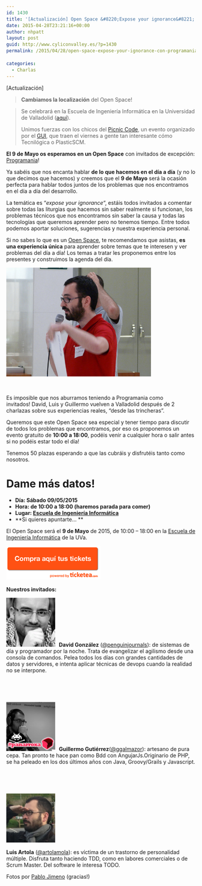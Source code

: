 ```yaml
---
id: 1430
title: '[Actualización] Open Space &#8220;Expose your ignorance&#8221; con Programanía!!!'
date: 2015-04-28T23:21:16+00:00
author: nhpatt
layout: post
guid: http://www.cyliconvalley.es/?p=1430
permalink: /2015/04/28/open-space-expose-your-ignorance-con-programania/

categories:
  - Charlas
---
```

[Actualización]

> **Cambiamos la localización** del Open Space!
  
> Se celebrará en la Escuela de Ingeniería Informática en la Universidad de Valladolid ([aquí](https://www.google.es/maps/place/Universidad+De+Valladolid+-+Escuela+de+Ingenier%C3%ADa+Inform%C3%A1tica/@41.662717,-4.705367,17z/data=!4m2!3m1!1s0x0000000000000000:0xaab6e3ec16643ed1?hl=en)).
> 
> Unimos fuerzas con los chicos del [Picnic Code](http://www.picniccode.es/), un evento organizado por el [GUI](http://www.gui.uva.es/), que traen el viernes a gente tan interesante cómo Tecnilógica o PlasticSCM.

**El 9 de Mayo os esperamos en un Open Space** con invitados de excepción: [Programania](http://www.programania.net/)!

Ya sabéis que nos encanta hablar **de lo que hacemos en el día a día** (y no lo que decimos que hacemos) y creemos que el **9 de Mayo** será la ocasión perfecta para hablar todos juntos de los problemas que nos encontramos en el día a día del desarrollo.

La temática es &#8220;_expose your ignorance_&#8220;, estáis todos invitados a comentar sobre todas las liturgias que hacemos sin saber realmente si funcionan, los problemas técnicos que nos encontramos sin saber la causa y todas las tecnologías que queremos aprender pero no tenemos tiempo. Entre todos podemos aportar soluciones, sugerencias y nuestra experiencia personal.

Si no sabes lo que es un [Open Space](http://en.wikipedia.org/wiki/Open_Space_Technology), te recomendamos que asistas, **es una experiencia única** para aprender sobre temas que te interesen y ver problemas del día a día! Los temas a tratar les proponemos entre los presentes y construimos la agenda del día.

[<img class="  wp-image-1515 alignright" src="/assets/2015/04/7446440750_87fd90fd55_z.jpg" alt="7446440750_87fd90fd55_z" width="385" height="289" />](/assets/2015/04/7446440750_87fd90fd55_z.jpg)

&nbsp;

Es imposible que nos aburramos teniendo a Programania como invitados! David, Luis y Guillermo vuelven a Valladolid después de 2 charlazas sobre sus experiencias reales, &#8220;desde las trincheras&#8221;.

Queremos que este Open Space sea especial y tener tiempo para discutir de todos los problemas que encontramos, por eso os proponemos un evento gratuito de **10:00 a 18:00**, podéis venir a cualquier hora o salir antes si no podéis estar todo el día!

Tenemos 50 plazas esperando a que las cubráis y disfrutéis tanto como nosotros.

# Dame más datos!

  * **Día: Sábado 09/05/2015**
  * **Hora: de 10:00 a 18:00 (haremos parada para comer)**
  * **Lugar: [Escuela de Ingeniería Informática](https://www.google.es/maps/place/Universidad+De+Valladolid+-+Escuela+de+Ingenier%C3%ADa+Inform%C3%A1tica/@41.662717,-4.705367,17z/data=!4m2!3m1!1s0x0000000000000000:0xaab6e3ec16643ed1?hl=en)**
  * **Si quieres apuntarte… **

El Open Space será el **9 de Mayo** de 2015, de 10:00 – 18:00 en la [Escuela de Ingeniería Informática](https://www.google.es/maps/place/Universidad+De+Valladolid+-+Escuela+de+Ingenier%C3%ADa+Inform%C3%A1tica/@41.662717,-4.705367,17z/data=!4m2!3m1!1s0x0000000000000000:0xaab6e3ec16643ed1?hl=en) de la UVa.

<a href="https://www.ticketea.com/open-space-expose-your-ignorance/" target="_blank"><img class=" aligncenter" title="Entradas" src="/assets/2014/04/buyhere1.png" alt="" width="250" height="90" /></a>
  
**Nuestros invitados:**

 <img class=" alignleft" style="padding-right: 10px;" src="/assets/2013/05/30cnbnlr6legb82ixsor-150x150.png" alt="" width="130" height="130" />**David González** (<a href="https://twitter.com/penguinjournals" target="_blank" rel="nofollow">@penguinjournals</a>): de sistemas de día y programador por la noche. Trata de evangelizar el agilismo desde una consola de comandos. Pelea todos los días con grandes cantidades de datos y servidores, e intenta aplicar técnicas de devops cuando la realidad no se interpone.

&nbsp;

&nbsp;

 <img class="alignleft" style="padding-right: 10px;" src="/assets/2013/05/6ad69fae-e7a4-4ae0-906e-64e26187960e.png" alt="" width="130" height="130" />**Guillermo Gutiérrez**(<a href="https://twitter.com/ggalmazor" target="_blank" rel="nofollow">@ggalmazor</a>): artesano de pura cepa. Tan pronto te hace pan como Bdd con AngujarJs.Originario de PHP, se ha peleado en los dos últimos años con Java, Groovy/Grails y Javascript.

&nbsp;

&nbsp;

<img class=" alignleft" style="padding-right: 10px;" src="/assets/2013/05/ca656ba8731304f95d199115fbb14397-150x150.png" alt="" width="130" height="130" />

**Luis Artola** (<a href="https://twitter.com/artolamola" target="_blank" rel="nofollow">@artolamola</a>): es víctima de un trastorno de personalidad múltiple. Disfruta tanto haciendo TDD, como en labores comerciales o de Scrum Master. Del software le interesa TODO.

<div>
</div>

<div>
</div>

<div>
</div>

<div>
</div>

<div>
</div>

<div>
  Fotos por <a href="https://www.flickr.com/photos/pablojimeno/">Pablo Jimeno</a> (gracias!)
</div>